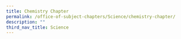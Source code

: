 ```yaml
---
title: Chemistry Chapter
permalink: /office-of-subject-chapters/Science/chemistry-chapter/
description: ""
third_nav_title: Science
---
```

